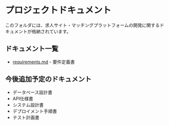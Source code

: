 # プロジェクトドキュメント

このフォルダには、求人サイト・マッチングプラットフォームの開発に関するドキュメントが格納されています。

## ドキュメント一覧

- [requirements.md](./requirements.md) - 要件定義書

## 今後追加予定のドキュメント

- データベース設計書
- API仕様書
- システム設計書
- デプロイメント手順書
- テスト計画書
